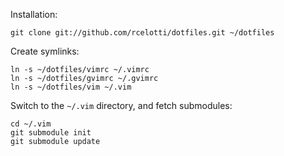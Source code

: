 Installation:

    git clone git://github.com/rcelotti/dotfiles.git ~/dotfiles

Create symlinks:

    ln -s ~/dotfiles/vimrc ~/.vimrc
    ln -s ~/dotfiles/gvimrc ~/.gvimrc
    ln -s ~/dotfiles/vim ~/.vim

Switch to the `~/.vim` directory, and fetch submodules:

    cd ~/.vim
    git submodule init
    git submodule update
